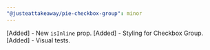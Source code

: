 ```yaml
---
"@justeattakeaway/pie-checkbox-group": minor
---
```


[Added] - New `isInline` prop.
[Added] - Styling for Checkbox Group.
[Added] - Visual tests.
